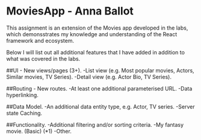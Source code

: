 # MoviesApp - Anna Ballot

This assignment is an extension of the Movies app developed in the labs, which demonsstrates my knowledge and 
understanding of the React framework and ecosystem.

Below I will list out all additional features that I have added in addition to what was covered in the labs.

##UI - New views/pages (3+).
-List view (e.g. Most popular movies, Actors, Similar movies, TV Series).
-Detail view (e.g. Actor Bio, TV Series).

##Routing - New routes.
-At least one additional parameterised URL.
-Data hyperlinking.

##Data Model.
-An additional data entity type, e.g. Actor, TV series.
-Server state Caching.

##Functionality.
-Additional filtering and/or sorting criteria.
-My fantasy movie. (Basic) (*1)
-Other.